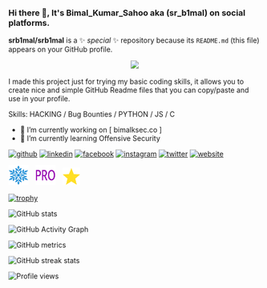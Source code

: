 ### Hi there 👋,  It's Bimal_Kumar_Sahoo aka (sr_b1mal) on social platforms.

**srb1mal/srb1mal** is a ✨ _special_ ✨ repository because its `README.md` (this file) appears on your GitHub profile.

<div id="header" align="center">
  <img src="https://media.giphy.com/media/M9gbBd9nbDrOTu1Mqx/giphy.gif" width="300"/>
</div>

I made this project just for trying my basic coding skills, it allows you to create nice and simple GitHub Readme files that you can copy/paste and use in your profile.

Skills: HACKING / Bug Bounties / PYTHON / JS / C

- 🔭 I’m currently working on [ bimalksec.co ] 
- 🌱 I’m currently learning Offensive Security 


[<img src='https://cdn.jsdelivr.net/npm/simple-icons@3.0.1/icons/github.svg' alt='github' height='40'>](https://github.com/srb1mal)  [<img src='https://cdn.jsdelivr.net/npm/simple-icons@3.0.1/icons/linkedin.svg' alt='linkedin' height='40'>](https://www.linkedin.com/in/bimal-kumar-sahoo-432296209//)  [<img src='https://cdn.jsdelivr.net/npm/simple-icons@3.0.1/icons/facebook.svg' alt='facebook' height='40'>](https://www.facebook.com/bimal.sahoo.1401)  [<img src='https://cdn.jsdelivr.net/npm/simple-icons@3.0.1/icons/instagram.svg' alt='instagram' height='40'>](https://www.instagram.com/sr_b1mal/)  [<img src='https://cdn.jsdelivr.net/npm/simple-icons@3.0.1/icons/twitter.svg' alt='twitter' height='40'>](https://twitter.com/sr_b1mal)  [<img src='https://cdn.jsdelivr.net/npm/simple-icons@3.0.1/icons/icloud.svg' alt='website' height='40'>](bimalksec.co)  

<a href='https://archiveprogram.github.com/'><img src='https://raw.githubusercontent.com/acervenky/animated-github-badges/master/assets/acbadge.gif' width='40' height='40'></a> <a href='https://github.com/pricing'><img src='https://raw.githubusercontent.com/acervenky/animated-github-badges/master/assets/pro.gif' width='40' height='40'></a> <a href='https://stars.github.com/'><img src='https://raw.githubusercontent.com/acervenky/animated-github-badges/master/assets/starbadge.gif' width='35' height='35'></a> 

[![trophy](https://github-profile-trophy.vercel.app/?username=srb1mal)](https://github.com/ryo-ma/github-profile-trophy)

![GitHub stats](https://github-readme-stats.vercel.app/api?username=srb1mal&show_icons=true)  

![GitHub Activity Graph](https://activity-graph.herokuapp.com/graph?username=srb1mal)  

![GitHub metrics](https://metrics.lecoq.io/srb1mal)  

![GitHub streak stats](https://github-readme-streak-stats.herokuapp.com/?user=srb1mal)  

![Profile views](https://gpvc.arturio.dev/srb1mal)  
